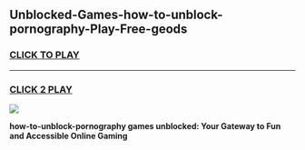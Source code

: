 
## Unblocked-Games-how-to-unblock-pornography-Play-Free-geods
<h3>
<a href="https://premium76.site?title=how-to-unblock-pornography&ref=21A">CLICK TO PLAY</a></h3>
<hr>

<h3>
<a href="https://premium76.site?title=how-to-unblock-pornography&ref=21A">CLICK 2 PLAY</a>
  
</h3>

<a href="https://premium76.site?title=how-to-unblock-pornography&ref=21A"><img src="https://clearcache.store/games.png"></a>


**how-to-unblock-pornography games unblocked: Your Gateway to Fun and Accessible Online Gaming**
